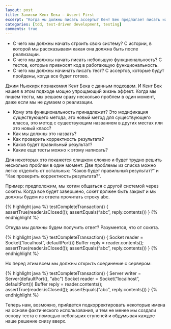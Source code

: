 ```yaml
---
layout: post
title: Записки Кент Бека — Assert First
excerpt: "Когда мы должны писать ассерты? Кент Бек предлагает писать их первыми."
categories: [tdd, test-driven development, testing]
comments: true
---
```


- С чего мы должны начать строить свою систему? С истории, в которой мы рассказываем какая она должна быть после реализации.
- С чего мы должны начать писать небольшую функциональность? С тестов, которые привносят код в работающую функциональность.
- С чего мы должны начинать писать тест? С ассертов, которые будут пройдены, когда все будет готово.

Джим Ньюкирк познакомил Кент Бека с данным подходом. И Кент Бек нашел в этом подходе мощно упрощающий жизнь эффект. Когда мы пишем тесты, мы решаем сразу несколько проблем в один момент, даже если мы не думаем о реализации.

- Кому эта функциональность принадлежит? Это модификация существующего метода, это новый метод для существующего класса, это метод с существующим названием в других местах или это новый класс?
- Как мы должны это назвать?
- Как проверить корректность результата?
- Каков будет правильный результат?
- Какие еще тесты можно к этому написать?

Для некоторых это покажется слишком сложно и будет трудно решить несколько проблем в один момент. Две проблемы из списка можно легко отделить от остальных: “Каков будет правильный результат?” и “Как проверить корректность результата?”.

Пример: предположим, мы хотим общаться с другой системой через сокеты. Когда все будет завершено, сокет должен быть закрыт и мы должны будем из ответа прочитать строку abc.

{% highlight java %}
testCompleteTransaction() {
  assertTrue(reader.isClosed());
  assertEquals(“abc”, reply.contents())
}
{% endhighlight %}

Откуда мы должны будем получить ответ? Разумеется, что от сокета.

{% highlight java %}
testCompleteTransaction() {
  Socket reader = Socket(“localhost”, defaultPort())
  Buffer reply = reader.contents();
  assertTrue(reader.isClosed());
  assertEquals(“abc”, reply.contents())
}
{% endhighlight %}

Но перед этим всем мы должны открыть соединение с сервером:

{% highlight java %}
testCompleteTransaction() {
  Server writer = Server(defaultPort(), "abc")
  Socket reader = Socket(“localhost”, defaultPort())
  Buffer reply = reader.contents();
  assertTrue(reader.isClosed());
  assertEquals(“abc”, reply.contents())
}
{% endhighlight %}

Теперь нам, возможно, прийдется подкорректировать некоторые имена на основе фактического использования, и тем не менее мы создали основу теста с помощью небольших ступеней и обдумывая каждое наше решение снизу вверх.
